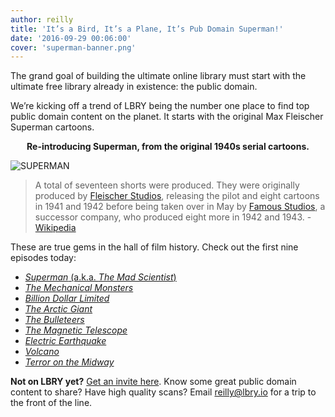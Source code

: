 ```yaml
---
author: reilly
title: 'It’s a Bird, It’s a Plane, It’s Pub Domain Superman!'
date: '2016-09-29 00:06:00'
cover: 'superman-banner.png'
---
```

The grand goal of building the ultimate online library must start with the ultimate free library already in existence: the public domain.

We’re kicking off a trend of LBRY being the number one place to find top public domain content on the planet. It starts with the original Max Fleischer Superman cartoons.

**<p align="center">Re-introducing Superman, from the original 1940s serial cartoons.</p>**

![SUPERMAN](/img/news/superman-inline.png)

>A total of seventeen shorts were produced. They were originally produced by [Fleischer Studios](https://en.wikipedia.org/wiki/Fleischer_Studios), releasing the pilot and eight cartoons in 1941 and 1942 before being taken over in May by [Famous Studios](https://en.wikipedia.org/wiki/Famous_Studios), a successor company, who produced eight more in 1942 and 1943. - [Wikipedia](https://en.wikipedia.org/wiki/Superman_(1940s_cartoons))

These are true gems in the hall of film history. Check out the first nine episodes today:

- [*Superman* (a.k.a. *The Mad Scientist*)](lbry://superman1940-e1)
- [*The Mechanical Monsters*](lbry://superman1940-e2)
- [*Billion Dollar Limited*](lbry://superman1940-e3)
- [*The Arctic Giant*](lbry://superman1940-e4)
- [*The Bulleteers*](lbry://superman1940-e5)
- [*The Magnetic Telescope*](lbry://superman1940-e6)
- [*Electric Earthquake*](lbry://superman1940-e7)
- [*Volcano*](lbry://superman1940-e8)
- [*Terror on the Midway*](lbry://superman1940-e9)

**Not on LBRY yet?** [Get an invite here](https://lbry.io/get). Know some great public domain content to share? Have high quality scans? Email reilly@lbry.io for a trip to the front of the line.
